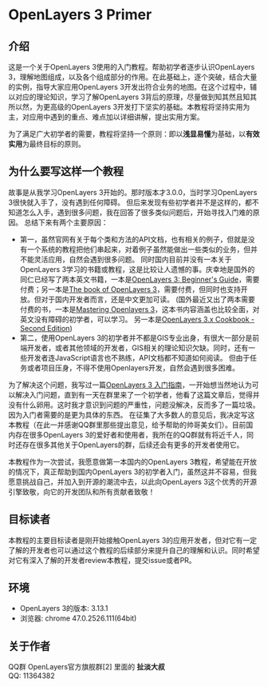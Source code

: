 # OpenLayers 3 Primer

## 介绍
这是一个关于OpenLayers 3使用的入门教程。帮助初学者逐步认识OpenLayers 3，理解地图组成，以及各个组成部分的作用。在此基础上，逐个突破，结合大量的实例，指导大家应用OpenLayers 3开发出符合业务的地图。在这个过程中，辅以对应的理论知识，学习了解OpenLayers 3背后的原理，尽量做到知其然且知其所以然，为更高级的OpenLayers 3开发打下坚实的基础。本教程将坚持实用为主，对应用中遇到的重点、难点加以详细讲解，提出实用方案。

为了满足广大初学者的需要，教程将坚持一个原则：即以**浅显易懂**为基础，以**有效实用**为最终目标的原则。

## 为什么要写这样一个教程
故事是从我学习OpenLayers 3开始的。那时版本才3.0.0，当时学习OpenLayers 3很快就入手了，没有遇到任何障碍。 但后来发现有些初学者并不是这样的，都不知道怎么入手，遇到很多问题，我在回答了很多类似问题后，开始寻找入门难的原因。 总结下来有两个主要原因：
* 第一，虽然官网有关于每个类和方法的API文档，也有相关的例子，但就是没有一个系统的教程把他们串起来，对着例子虽然能做出一些类似的业务，但并不能灵活应用，自然会遇到很多问题。 同时国内目前并没有一本关于OpenLayers 3学习的书籍或教程，这是比较让人遗憾的事。庆幸地是国外的同仁已经写了两本英文书籍，一本是[OpenLayers 3: Beginner's Guide](https://www.packtpub.com/web-development/openlayers-3-beginner%E2%80%99s-guide)，需要付费；另一本是[The book of OpenLayers 3](https://leanpub.com/thebookofopenlayers3)，需要付费，但同时也支持开放。但对于国内开发者而言，还是中文更加可读。 (国外最近又出了两本需要付费的书，一本是[Mastering Openlayers 3](https://www.packtpub.com/web-development/mastering-openlayers-3)，这本书内容涵盖也比较全面，对英文没有障碍的初学者，可以学习。 另一本是[OpenLayers 3.x Cookbook - Second Edition](https://www.packtpub.com/web-development/openlayers-3x-cookbook-second-edition))
* 第二，使用OpenLayers 3的初学者并不都是GIS专业出身，有很大一部分是前端开发者，或者其他领域的开发者，GIS相关的理论知识欠缺。同时，还有一些开发者连JavaScript语言也不熟练，API文档都不知道如何阅读。 但由于任务或者项目压身，不得不使用Openlayers开发，自然会遇到很多困难。

为了解决这个问题，我写过一篇[OpenLayers 3 入门指南](http://www.jianshu.com/p/6785e755fa0d)，一开始想当然地认为可以解决入门问题，直到有一天在群里来了一个初学者，他看了这篇文章后，觉得并没有什么卵用。这时我才意识到问题的严重性，问题没解决，反而多了一篇垃圾。因为入门者需要的是更为具体的东西。 在征集了大多数人的意见后，我决定写这本教程（在此一并感谢QQ群里那些提出意见，给予帮助的帅哥美女们）。目前国内存在很多OpenLayers 3的爱好者和使用者，我所在的QQ群就有将近千人，同时还存在很多其他关于OpenLayers的群，后续还会有更多的开发者使用它。

本教程作为一次尝试，我愿意做第一本国内的OpenLayers 3教程，希望能在开放的情况下，真正帮助到国内OpenLayers 3的初学者入门，虽然这并不容易，但我愿意挑战自己，并加入到开源的潮流中去，以此向OpenLayers 3这个优秀的开源引擎致敬，向它的开发团队和所有贡献者致敬！

## 目标读者
本教程的主要目标读者是刚开始接触OpenLayers 3的应用开发者，但对它有一定了解的开发者也可以通过这个教程的后续部分来提升自己的理解和认识。同时希望对它有深入了解的开发者review本教程，提交issue或者PR。

## 环境
* OpenLayers 3的版本: 3.13.1
* 浏览器: chrome 47.0.2526.111(64bit)

## 关于作者
QQ群 OpenLayers官方旗舰群[2] 里面的 **扯淡大叔**     
QQ: 11364382
